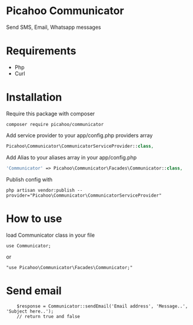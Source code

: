 # Picahoo Communicator

Send SMS, Email, Whatsapp messages

# Requirements

* Php
* Curl

# Installation
Require this package with composer
```
composer require picahoo/communicator
```

Add service provider to your app/config.php providers array
```php
Picahoo\Communicator\CommunicatorServiceProvider::class,
```

Add Alias to your aliases array in your app/config.php
```php
'Communicator' => Picahoo\Communicator\Facades\Communicator::class,
```
Publish config with
```
php artisan vendor:publish --provider="Picahoo\Communicator\CommunicatorServiceProvider"
```
# How to use 
load Communicator class in your file
 ```
use Communicator;
   ```
   or
   ```
  "use Picahoo\Communicator\Facades\Communicator;"
  ```
  
# Send email 
```
    $response = Communicator::sendEmail('Email address', 'Message..', 'Subject here..');    
    // return true and false
```

